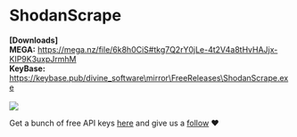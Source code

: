 # ShodanScrape

<b>[Downloads]<br>
MEGA:</b> https://mega.nz/file/6k8h0CiS#tkg7Q2rY0jLe-4t2V4a8tHvHAJjx-KIP9K3uxpJrmhM<br>
<b>KeyBase:</b> https://keybase.pub/divine_software\mirror\FreeReleases\ShodanScrape.exe<br>
<br>
<img src="https://thumbnails.odycdn.com/card/s:1280:720/quality:85/plain/https://thumbs.odycdn.com/ab29f1316b8dd9b0b9997dcadbddf93b.jpeg" />

Get a bunch of free API keys <a href="https://github.com/search?q=SHODAN_API_KEY&type=code">here</a> and give us a <a href="https://github.com/DivineSoftware">follow</a> ❤️
